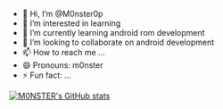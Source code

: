 - 👋 Hi, I’m @M0nster0p
- 👀 I’m interested in learning
- 🌱 I’m currently learning android rom development
- 💞️ I’m looking to collaborate on android development
- 📫 How to reach me ...
- 😄 Pronouns: m0nster
- ⚡ Fun fact: ...

[![M0NSTER's GitHub stats](https://github-readme-stats.vercel.app/api?username=m0nster0p)](https://github.com/anuraghazra/github-readme-stats)

<!---
M0nster0p/M0nster0p is a ✨ special ✨ repository because its `README.md` (this file) appears on your GitHub profile.
You can click the Preview link to take a look at your changes.
--->
